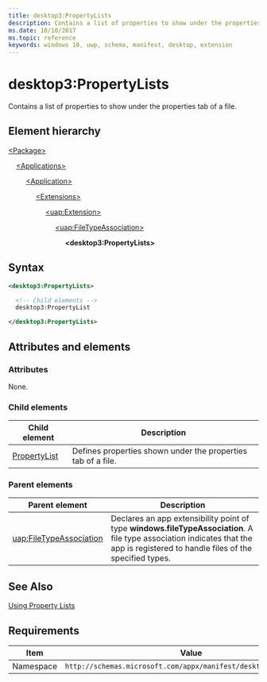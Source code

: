 ```yaml
---
title: desktop3:PropertyLists
description: Contains a list of properties to show under the properties tab of a file.
ms.date: 10/10/2017
ms.topic: reference
keywords: windows 10, uwp, schema, manifest, desktop, extension 
---
```


# desktop3:PropertyLists

Contains a list of properties to show under the properties tab of a file.

## Element hierarchy

[\<Package\>](element-package.md)

&nbsp;&nbsp;&nbsp;&nbsp;[\<Applications\>](element-applications.md)

&nbsp;&nbsp;&nbsp;&nbsp; &nbsp;&nbsp;&nbsp;&nbsp;[\<Application\>](element-application.md)

&nbsp;&nbsp;&nbsp;&nbsp; &nbsp;&nbsp;&nbsp;&nbsp; &nbsp;&nbsp;&nbsp;&nbsp;[\<Extensions\>](element-extensions.md)

&nbsp;&nbsp;&nbsp;&nbsp; &nbsp;&nbsp;&nbsp;&nbsp; &nbsp;&nbsp;&nbsp;&nbsp; &nbsp;&nbsp;&nbsp;&nbsp;[\<uap:Extension\>](element-uap-extension.md)

&nbsp;&nbsp;&nbsp;&nbsp; &nbsp;&nbsp;&nbsp;&nbsp; &nbsp;&nbsp;&nbsp;&nbsp; &nbsp;&nbsp;&nbsp;&nbsp; &nbsp;&nbsp;&nbsp;&nbsp;[\<uap:FileTypeAssociation\>](element-uap-filetypeassociation.md)

&nbsp;&nbsp;&nbsp;&nbsp; &nbsp;&nbsp;&nbsp;&nbsp; &nbsp;&nbsp;&nbsp;&nbsp; &nbsp;&nbsp;&nbsp;&nbsp; &nbsp;&nbsp;&nbsp;&nbsp; &nbsp;&nbsp;&nbsp;&nbsp;**\<desktop3:PropertyLists\>**

## Syntax

```xml
<desktop3:PropertyLists>

  <!-- Child elements -->
  desktop3:PropertyList

</desktop3:PropertyLists>   
```

## Attributes and elements

### Attributes

None.

### Child elements

| Child element | Description |
|---------------|-------------|
| [PropertyList](element-desktop3-propertylist.md) | Defines properties shown under the properties tab of a file. |

### Parent elements

| Parent element | Description |
|-|-|
| [uap:FileTypeAssociation](element-uap-filetypeassociation.md) | Declares an app extensibility point of type **windows.fileTypeAssociation**. A file type association indicates that the app is registered to handle files of the specified types. |

## See Also

[Using Property Lists](/windows/win32/properties/building-property-handlers-property-lists)

## Requirements

| Item  | Value  |
|--|--|
| Namespace | `http://schemas.microsoft.com/appx/manifest/desktop/windows10/3` |
